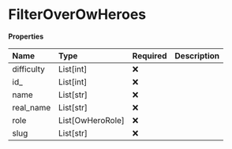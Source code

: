 # FilterOverOwHeroes

**Properties**

| Name       | Type             | Required | Description |
| :--------- | :--------------- | :------- | :---------- |
| difficulty | List[int]        | ❌       |             |
| id\_       | List[int]        | ❌       |             |
| name       | List[str]        | ❌       |             |
| real_name  | List[str]        | ❌       |             |
| role       | List[OwHeroRole] | ❌       |             |
| slug       | List[str]        | ❌       |             |

<!-- This file was generated by liblab | https://liblab.com/ -->
